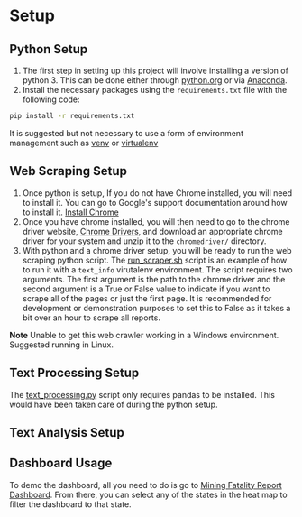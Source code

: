# Setup

## Python Setup

1. The first step in setting up this project will involve installing a version of python 3.  This can be done either through [python.org](https://www.python.org/) or via [Anaconda](https://www.anaconda.com/distribution/).
2. Install the necessary packages using the `requirements.txt` file with the following code:

```bash
pip install -r requirements.txt
```

It is suggested but not necessary to use a form of environment management such as [venv](https://docs.python.org/3/library/venv.html) or [virtualenv](https://virtualenv.pypa.io/en/latest/)

## Web Scraping Setup

1. Once python is setup, If you do not have Chrome installed, you will need to install it.  You can go to Google's support documentation around how to install it. [Install Chrome](https://support.google.com/chrome/answer/95346?co=GENIE.Platform%3DDesktop&hl=en)
2. Once you have chrome installed, you will then need to go to the chrome driver website, [Chrome Drivers](https://chromedriver.chromium.org/downloads), and download an appropriate chrome driver for your system and unzip it to the `chromedriver/` directory.
3. With python and a chrome driver setup, you will be ready to run the web scraping python script.  The [run_scraper.sh](run_scraper.sh) script is an example of how to run it with a `text_info` virutalenv environment.  The script requires two arguments.  The first argument is the path to the chrome driver and the second argument is a True or False value to indicate if you want to scrape all of the pages or just the first page.  It is recommended for development or demonstration purposes to set this to False as it takes a bit over an hour to scrape all reports.

**Note** Unable to get this web crawler working in a Windows environment.  Suggested running in Linux.

## Text Processing Setup

The [text_processing.py](text_processing.py) script only requires pandas to be installed. This would have been taken care of during the python setup.

## Text Analysis Setup

## Dashboard Usage

To demo the dashboard, all you need to do is go to [Mining Fatality Report Dashboard](https://public.tableau.com/profile/alexander.d.antonison#!/vizhome/MiningFatalityReportsDashboard/MiningFatalityReportDashboard).  From there, you can select any of the states in the heat map to filter the dashboard to that state.
